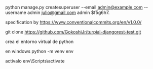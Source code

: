 python manage.py createsuperuser --email admin@example.com --username admin
julio@gmail.com
admin
$f5g6h7.

specification by https://www.conventionalcommits.org/en/v1.0.0/

git clone https://github.com/GokoshiJr/turpial-djangorest-test.git

crea el entorno virtual de python

en windows
python -m venv env

activalo
env\Scripts\activate
